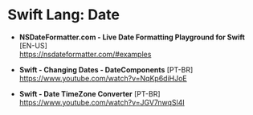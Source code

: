 # Swift Lang: Date

- **NSDateFormatter.com - Live Date Formatting Playground for Swift** [EN-US] \
https://nsdateformatter.com/#examples

- **Swift - Changing Dates - DateComponents** [PT-BR] \
https://www.youtube.com/watch?v=NqKp6diHJoE

- **Swift - Date TimeZone Converter** [PT-BR] \
https://www.youtube.com/watch?v=JGV7nwqSl4I